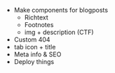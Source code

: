 - Make components for blogposts
  - Richtext
  - Footnotes
  - img + description (CTF)
- Custom 404
- tab icon + title
- Meta info & SEO
- Deploy things
